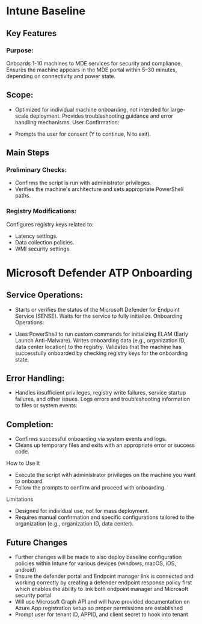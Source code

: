 # Intune Baseline
## Key Features

### Purpose:

Onboards 1-10 machines to MDE services for security and compliance.
Ensures the machine appears in the MDE portal within 5–30 minutes, depending on connectivity and power state.

## Scope:

- Optimized for individual machine onboarding, not intended for large-scale deployment.
Provides troubleshooting guidance and error handling mechanisms.
User Confirmation:

- Prompts the user for consent (Y to continue, N to exit).

## Main Steps
### Preliminary Checks:
- Confirms the script is run with administrator privileges.
- Verifies the machine's architecture and sets appropriate PowerShell paths.

### Registry Modifications:

Configures registry keys related to:
- Latency settings.
- Data collection policies.
- WMI security settings.

# Microsoft Defender ATP Onboarding 

## Service Operations:

- Starts or verifies the status of the Microsoft Defender for Endpoint Service (SENSE).
Waits for the service to fully initialize.
Onboarding Operations:

- Uses PowerShell to run custom commands for initializing ELAM (Early Launch Anti-Malware).
Writes onboarding data (e.g., organization ID, data center location) to the registry.
Validates that the machine has successfully onboarded by checking registry keys for the onboarding state.

## Error Handling:

- Handles insufficient privileges, registry write failures, service startup failures, and other issues.
Logs errors and troubleshooting information to files or system events.

## Completion:
- Confirms successful onboarding via system events and logs.
- Cleans up temporary files and exits with an appropriate error or success code.

How to Use It
- Execute the script with administrator privileges on the machine you want to onboard. 
- Follow the prompts to confirm and proceed with onboarding.

Limitations
- Designed for individual use, not for mass deployment. 
- Requires manual confirmation and specific configurations tailored to the organization (e.g., organization ID, data center).

## Future Changes
- Further changes will be made to also deploy baseline configuration policies within Intune for various devices (windows, macOS, iOS, android) 
- Ensure the defender portal and Endpoint manager link is connected and working correctly by creating a defender endpoint response policy first which enables the ability to link both endpoint manager and Microsoft security portal
- Will use Microsoft Graph API and will have provided documentation on Azure App registration setup so proper permissions are established
- Prompt user for tenant ID, APPID, and client secret to hook into tenant




